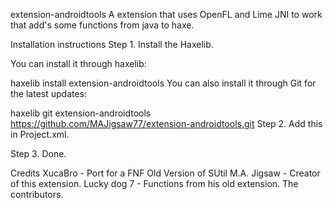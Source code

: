 extension-androidtools
A extension that uses OpenFL and Lime JNI to work that add's some functions from java to haxe.

Installation instructions
Step 1. Install the Haxelib.

You can install it through haxelib:

haxelib install extension-androidtools
You can also install it through Git for the latest updates:

haxelib git extension-androidtools https://github.com/MAJigsaw77/extension-androidtools.git
Step 2. Add this in Project.xml.

<haxelib name='extension-androidtools' if='android' />
Step 3. Done.

Credits
XucaBro - Port for a FNF Old Version of SUtil
M.A. Jigsaw - Creator of this extension.
Lucky dog 7 - Functions from his old extension.
The contributors.
